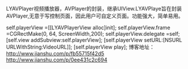LYAVPlayer视频播放器，AVPlayer的封装，继承UIView.LYAVPlaye旨在封装AVPlayer,无意于写控制页面，因此用户可自定义页面。功能强大，简单易用。

self.playerView =[[LYAVPlayerView alloc]init];
self.playerView.frame =CGRectMake(0, 64, ScreenWidth,200);
self.playerView.delegate =self;
[self.view addSubview:self.playerView];
[self.playerView setURL:[NSURL URLWithString:VideoURL]];
[self.playerView play];
博客地址：http://www.jianshu.com/p/fb55715f42d5
                  http://www.jianshu.com/p/0ee431c2c694

